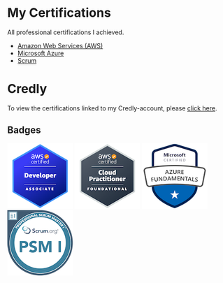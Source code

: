 # My Certifications

All professional certifications I achieved.

- [Amazon Web Services (AWS)](https://github.com/MvdSman/my-certifications/tree/main/AWS)
- [Microsoft Azure](https://github.com/MvdSman/my-certifications/tree/main/Microsoft-Azure)
- [Scrum](https://github.com/MvdSman/my-certifications/tree/main/Scrum)

# Credly

To view the certifications linked to my Credly-account, please [click here](https://www.credly.com/users/mark-van-der-sman).

## Badges

[![aws-certified-developer-associate](./Credly/aws-certified-developer-associate.png)](https://www.credly.com/badges/b5f09c35-f694-4d30-8821-b1282a2b9f4d/public_url)
[![aws-certified-cloud-practitioner](./Credly/aws-certified-cloud-practitioner.png)](https://www.credly.com/badges/a1827684-d3f7-46e2-a559-fc56f64c9f02/public_url)
[![microsoft-certified-azure-fundamentals](./Credly/microsoft-certified-azure-fundamentals.png)](https://www.credly.com/badges/f528cd7e-d929-4ec7-8f62-f409508d4d02/public_url)
[![professional-scrum-master-i-psm-i](./Credly/professional-scrum-master-i-psm-i.png)](https://www.credly.com/badges/58b1a14a-2657-47d1-b788-ad9363aec729/public_url)